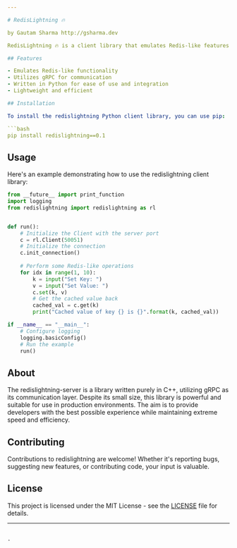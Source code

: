 ```yaml
---

# RedisLightning 🔥

by Gautam Sharma http://gsharma.dev

RedisLightning 🔥 is a client library that emulates Redis-like features by leveraging gRPC communication. It provides a lightweight and efficient way to interact with a Redis-like server implemented using gRPC, offering developers a fast and seamless experience.

## Features

- Emulates Redis-like functionality
- Utilizes gRPC for communication
- Written in Python for ease of use and integration
- Lightweight and efficient

## Installation

To install the redislightning Python client library, you can use pip:

```bash
pip install redislightning==0.1
```

## Usage

Here's an example demonstrating how to use the redislightning client library:

```python
from __future__ import print_function
import logging
from redislightning import redislightning as rl


def run():
    # Initialize the Client with the server port
    c = rl.Client(50051)
    # Initialize the connection
    c.init_connection()
    
    # Perform some Redis-like operations
    for idx in range(1, 10):
        k = input("Set Key: ")
        v = input("Set Value: ")
        c.set(k, v)
        # Get the cached value back
        cached_val = c.get(k)
        print("Cached value of key {} is {}".format(k, cached_val))

if __name__ == "__main__":
    # Configure logging
    logging.basicConfig()
    # Run the example
    run()
```

## About

The redislightning-server is a library written purely in C++, utilizing gRPC as its communication layer. Despite its small size, this library is powerful and suitable for use in production environments. The aim is to provide developers with the best possible experience while maintaining extreme speed and efficiency.

## Contributing

Contributions to redislightning are welcome! Whether it's reporting bugs, suggesting new features, or contributing code, your input is valuable.

## License

This project is licensed under the MIT License - see the [LICENSE](LICENSE) file for details.

---
```

.
